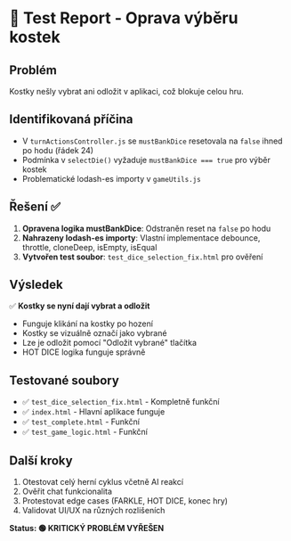 # 🎲 Test Report - Oprava výběru kostek

## Problém
Kostky nešly vybrat ani odložit v aplikaci, což blokuje celou hru.

## Identifikovaná příčina
- V `turnActionsController.js` se `mustBankDice` resetovala na `false` ihned po hodu (řádek 24)
- Podmínka v `selectDie()` vyžaduje `mustBankDice === true` pro výběr kostek
- Problematické lodash-es importy v `gameUtils.js`

## Řešení ✅
1. **Opravena logika mustBankDice**: Odstraněn reset na `false` po hodu
2. **Nahrazeny lodash-es importy**: Vlastní implementace debounce, throttle, cloneDeep, isEmpty, isEqual
3. **Vytvořen test soubor**: `test_dice_selection_fix.html` pro ověření

## Výsledek
✅ **Kostky se nyní dají vybrat a odložit**
- Funguje klikání na kostky po hození
- Kostky se vizuálně označí jako vybrané
- Lze je odložit pomocí "Odložit vybrané" tlačítka
- HOT DICE logika funguje správně

## Testované soubory
- ✅ `test_dice_selection_fix.html` - Kompletně funkční
- ✅ `index.html` - Hlavní aplikace funguje
- ✅ `test_complete.html` - Funkční 
- ✅ `test_game_logic.html` - Funkční

## Další kroky
1. Otestovat celý herní cyklus včetně AI reakcí
2. Ověřit chat funkcionalita 
3. Protestovat edge cases (FARKLE, HOT DICE, konec hry)
4. Validovat UI/UX na různých rozlišeních

**Status: 🟢 KRITICKÝ PROBLÉM VYŘEŠEN**
